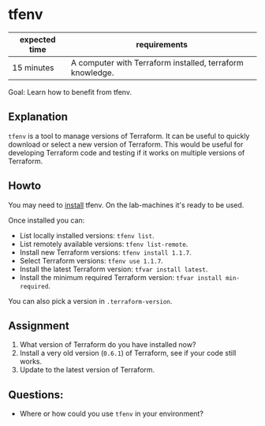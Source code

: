 # tfenv

| expected time | requirements                                              |
|---------------|-----------------------------------------------------------|
| 15 minutes    | A computer with Terraform installed, terraform knowledge. |

Goal: Learn how to benefit from tfenv.

## Explanation

`tfenv` is a tool to manage versions of Terraform. It can be useful to quickly download or select a new version of Terraform. This would be useful for developing Terraform code and testing if it works on multiple versions of Terraform.

## Howto

You may need to [install](https://github.com/tfutils/tfenv) tfenv. On the lab-machines it's ready to be used.

Once installed you can:

- List locally installed versions: `tfenv list`.
- List remotely available versions: `tfenv list-remote`.
- Install new Terraform versions: `tfenv install 1.1.7`.
- Select Terraform versions: `tfenv use 1.1.7`.
- Install the latest Terraform version: `tfvar install latest`.
- Install the minimum required Terraform version: `tfvar install min-required`.

You can also pick a version in `.terraform-version`.

## Assignment

1. What version of Terraform do you have installed now?
2. Install a very old version (`0.6.1`) of Terraform, see if your code still works.
3. Update to the latest version of Terraform.

## Questions:

- Where or how could you use `tfenv` in your environment?
